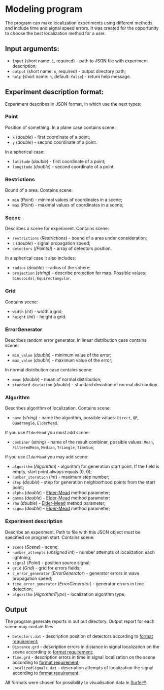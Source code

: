 # Modeling program
The program can make localization experiments using different methods and include time and signal speed errors.
It was created for the opportunity to choose the best localization method for a user.

## Input arguments:
* `input` (short name: `i`, required) - path to JSON file with experiment description;
* `output` (short name: `o`, required) - output directory path;
* `help` (short name: `h`, default: `false`) - return help message.

## Experiment description format:
Experiment describes in JSON format, in which use the next types:

### Point
Position of something. In a plane case contains scene:
* `x` (_double_) - first coordinate of a point;
* `y` (_double_) - second coordinate of a point.


In a spherical case:
* `latitude` (_double_) - first coordinate of a point;
* `longitude` (_double_) - second coordinate of a point.

### Restrictions
Bound of a area. Contains scene:
* `min` (_Point_) - minimal values of coordinates in a scene;
* `max` (_Point_) - maximal values of coordinates in a scene;

### Scene
Describes a scene for experiment. Contains scene:
* `restrictions` (_Restrictions_) - bound of a area under consideration;
* `c` (_double_) - signal propagation speed;
* `detectors` (_[Points]_) - array of detectors position.

In a spherical case it also includes:
* `radius` (_double_) - radius of the sphere;
* `projection` (_string_) - describe projection for map. Possible values: `Sinusoidal`, `Equirectangular`.

### Grid
Contains scene:
* `width` (_int_) - width a grid;
* `height` (_int_) - height a grid.

### ErrorGenerator
Describes random error generator. 
In linear distribution case contains scene:
* `min_value` (_double_) - minimum value of the error;
* `max_value` (_double_) - maximum value of the error;

In normal distribution case contains scene:
* `mean` (_double_) - mean of normal distribution;
* `standard_deviation` (_double_) - standard deviation of normal distribution.

### Algorithm
Describes algorithm of localization. Contains scene:
* `name` (_string_) - name the algorithm, possible values: `Direct`, `QP`, `Quadrangle`, `ElderMead`.

If you use `ElderMead` you must add scene:
* `combiner` (_string_) - name of the result combiner, possible values: `Mean`, `FilteredMean`, `Median`, `Triangle`, `TimeSum`;

If you use `ElderMead` you may add scene:
* `algorithm` (_Algorithm_) - algorithm for generation start point. If the field is empty, start point always equals (0, 0);
* `number_iteration` (_int_) - maximum step number;
* `step` (_double_) - step for generation neighborhood points from the start point;
* `alpha` (_double_) - [Elder-Mead](https://en.wikipedia.org/wiki/Nelder–Mead_method) method parameter;
* `gamma` (_double_) - [Elder-Mead](https://en.wikipedia.org/wiki/Nelder–Mead_method) method parameter;
* `rho` (_double_) - [Elder-Mead](https://en.wikipedia.org/wiki/Nelder–Mead_method) method parameter;
* `sigma` (_double_) - [Elder-Mead](https://en.wikipedia.org/wiki/Nelder–Mead_method) method parameter;

### Experiment description
Describe an experiment. Path to file with this JSON object must be specified on program start. Contains scene:
* `scene` (_Scene_) - scene;
* `number_attempts` (_unsigned int_) - number attempts of localization each lightning;
* `signal` (_Point_) - position source signal;  
* `grid` (_Grid_) - grid for errors fields;
* `c_error_generator` (_ErrorGenerator_) - generator errors in wave propagation speed;
* `time_error_generator` (_ErrorGenerator_) - generator errors in time detection;
* `algorithm` (_AlgorithmType_) - localization algorithm type;

## Output
The program generate reports in out put directory.
Output report for each scene may contain files:
* `Detectors.dat` - description position of detectors according to [format requirement](http://grapherhelp.goldensoftware.com/WTOPICS/TOP_ASCIIFILES.htm);
* `Distance.grd` - description errors in distance in signal localization on the scene according to [format requirement](http://grapherhelp.goldensoftware.com/subsys/ascii_grid_file_format.htm);
* `Time.grd` - description errors in time in signal localization on the scene according to [format requirement](http://grapherhelp.goldensoftware.com/subsys/ascii_grid_file_format.htm);
* `LocalizedSignals.dat` - description attempts of localization the signal according to [format requirement](http://grapherhelp.goldensoftware.com/WTOPICS/TOP_ASCIIFILES.htm).

All formats were chosen for possibility to visualisation data in [Surfer®](https://www.goldensoftware.com/products/surfer).
